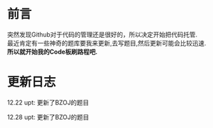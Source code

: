 # 前言  
突然发现Github对于代码的管理还是很好的，所以决定开始把代码托管.  
最近肯定有一些神奇的题库要我来更新,去写题目,然后更新可能会比较迅速.  
**所以就开始我的Code板刷路程吧.**  

# 更新日志
12.22
upt: 更新了BZOJ的题目

12.28
upt: 更新了BZOJ的题目
